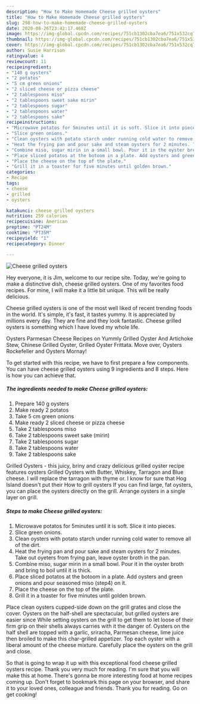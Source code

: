 ```yaml
---
description: "How to Make Homemade Cheese grilled oysters"
title: "How to Make Homemade Cheese grilled oysters"
slug: 298-how-to-make-homemade-cheese-grilled-oysters
date: 2020-08-26T23:42:17.468Z
image: https://img-global.cpcdn.com/recipes/751cb1302cba7ea6/751x532cq70/cheese-grilled-oysters-recipe-main-photo.jpg
thumbnail: https://img-global.cpcdn.com/recipes/751cb1302cba7ea6/751x532cq70/cheese-grilled-oysters-recipe-main-photo.jpg
cover: https://img-global.cpcdn.com/recipes/751cb1302cba7ea6/751x532cq70/cheese-grilled-oysters-recipe-main-photo.jpg
author: Susie Harrison
ratingvalue: 4
reviewcount: 11
recipeingredient:
- "140 g oysters"
- "2 potatos"
- "5 cm green onions"
- "2 sliced cheese or pizza cheese"
- "2 tablespoons miso"
- "2 tablespoons sweet sake mirin"
- "2 tablespoons sugar"
- "2 tablespoons water"
- "2 tablespoons sake"
recipeinstructions:
- "Microwave potatos for 5minutes until it is soft. Slice it into pieces."
- "Slice green onions."
- "Clean oysters with potato starch under running cold water to remove all of the dirt."
- "Heat the frying pan and pour sake and steam oysters for 2 minutes. Take out oyeters from frying pan, leave oyster broth in the pan."
- "Combine miso, sugar mirin in a small bowl. Pour it in the oyster broth and bring to boil until it is thick."
- "Place sliced potatos at the botoom in a plate. Add oysters and green onions and pour seasoned miso (step4) on it."
- "Place the cheese on the top of the plate."
- "Grill it in a toaster for five minutes until golden brown."
categories:
- Recipe
tags:
- cheese
- grilled
- oysters

katakunci: cheese grilled oysters 
nutrition: 259 calories
recipecuisine: American
preptime: "PT24M"
cooktime: "PT35M"
recipeyield: "1"
recipecategory: Dinner

---
```



![Cheese grilled oysters](https://img-global.cpcdn.com/recipes/751cb1302cba7ea6/751x532cq70/cheese-grilled-oysters-recipe-main-photo.jpg)

Hey everyone, it is Jim, welcome to our recipe site. Today, we're going to make a distinctive dish, cheese grilled oysters. One of my favorites food recipes. For mine, I will make it a little bit unique. This will be really delicious.

Cheese grilled oysters is one of the most well liked of recent trending foods in the world. It's simple, it's fast, it tastes yummy. It is appreciated by millions every day. They are fine and they look fantastic. Cheese grilled oysters is something which I have loved my whole life.

Oysters Parmesan Cheese Recipes on Yummly Grilled Oyster And Artichoke Stew, Chinese Grilled Oyster, Grilled Oyster Frittata. Move over, Oysters Rockefeller and Oysters Mornay!


To get started with this recipe, we have to first prepare a few components. You can have cheese grilled oysters using 9 ingredients and 8 steps. Here is how you can achieve that.

<!--inarticleads1-->

##### The ingredients needed to make Cheese grilled oysters:

1. Prepare 140 g oysters
1. Make ready 2 potatos
1. Take 5 cm green onions
1. Make ready 2 sliced cheese or pizza cheese
1. Take 2 tablespoons miso
1. Take 2 tablespoons sweet sake (mirin)
1. Take 2 tablespoons sugar
1. Take 2 tablespoons water
1. Take 2 tablespoons sake


Grilled Oysters - this juicy, briny and crazy delicious grilled oyster recipe features oysters Grilled Oysters with Butter, Whiskey, Tarragon and Blue cheese. I will replace the tarragon with thyme or. I know for sure that Hog Island doesn&#39;t put their How to grill oysters If you can find large, fat oysters, you can place the oysters directly on the grill. Arrange oysters in a single layer on grill. 

<!--inarticleads2-->

##### Steps to make Cheese grilled oysters:

1. Microwave potatos for 5minutes until it is soft. Slice it into pieces.
1. Slice green onions.
1. Clean oysters with potato starch under running cold water to remove all of the dirt.
1. Heat the frying pan and pour sake and steam oysters for 2 minutes. Take out oyeters from frying pan, leave oyster broth in the pan.
1. Combine miso, sugar mirin in a small bowl. Pour it in the oyster broth and bring to boil until it is thick.
1. Place sliced potatos at the botoom in a plate. Add oysters and green onions and pour seasoned miso (step4) on it.
1. Place the cheese on the top of the plate.
1. Grill it in a toaster for five minutes until golden brown.


Place clean oysters cupped-side down on the grill grates and close the cover. Oysters on the half-shell are spectacular, but grilled oysters are easier since While setting oysters on the grill to get them to let loose of their firm grip on their shells always carries with it the danger of. Oysters on the half shell are topped with a garlic, sriracha, Parmesan cheese, lime juice then broiled to make this char-grilled appetizer. Top each oyster with a liberal amount of the cheese mixture. Carefully place the oysters on the grill and close. 

So that is going to wrap it up with this exceptional food cheese grilled oysters recipe. Thank you very much for reading. I'm sure that you will make this at home. There's gonna be more interesting food at home recipes coming up. Don't forget to bookmark this page on your browser, and share it to your loved ones, colleague and friends. Thank you for reading. Go on get cooking!
